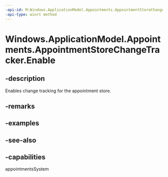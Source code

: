 ```yaml
---
-api-id: M:Windows.ApplicationModel.Appointments.AppointmentStoreChangeTracker.Enable
-api-type: winrt method
---
```


<!-- Method syntax
public void Enable()
-->

# Windows.ApplicationModel.Appointments.AppointmentStoreChangeTracker.Enable

## -description
Enables change tracking for the appointment store.

## -remarks

## -examples

## -see-also

## -capabilities
appointmentsSystem
